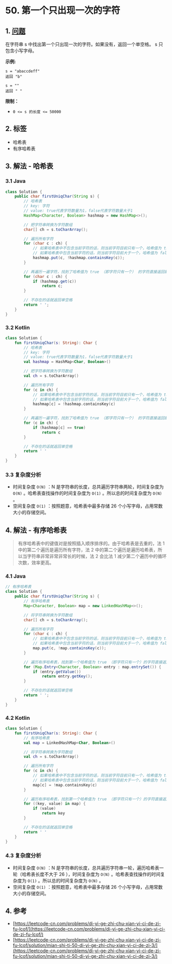 # 50. 第一个只出现一次的字符

## 1. [问题](https://leetcode-cn.com/problems/di-yi-ge-zhi-chu-xian-yi-ci-de-zi-fu-lcof/)

在字符串 s 中找出第一个只出现一次的字符。如果没有，返回一个单空格。 s 只包含小写字母。

**示例:**

```text
s = "abaccdeff"
返回 "b"

s = "" 
返回 " "
```

**限制：**

* `0 <= s 的长度 <= 50000`

## 2. 标签

* 哈希表
* 有序哈希表

## 3. 解法 - 哈希表

### 3.1 Java

```java
class Solution {
    public char firstUniqChar(String s) {
        // 哈希表
        // key: 字符
        // value: true代表字符数量为1，false代表字符数量大于1
        HashMap<Character, Boolean> hashmap = new HashMap<>();

        // 把字符串转换为字符数组
        char[] ch = s.toCharArray();

        // 遍历所有字符
        for (char c : ch) {
            // 如果哈希表中不包含当前字符的话，则当前字符目前只有一个，哈希值为 true 。
            // 如果哈希表中包含当前字符的话，则当前字符目前大于一个，哈希值为 false 。
            hashmap.put(c, !hashmap.containsKey(c));
        }

        // 再遍历一遍字符，找到了哈希值为 true （即字符只有一个） 的字符直接返回即可
        for (char c : ch) {
            if (hashmap.get(c))
                return c;
        }

        // 不存在的话就返回单空格
        return ' ';
    }
}
```

### 3.2 Kotlin

```kotlin
class Solution {
    fun firstUniqChar(s: String): Char {
        // 哈希表
        // key: 字符
        // value: true代表字符数量为1，false代表字符数量大于1
        val hashmap = HashMap<Char, Boolean>()

        // 把字符串转换为字符数组
        val ch = s.toCharArray()

        // 遍历所有字符
        for (c in ch) {
            // 如果哈希表中不包含当前字符的话，则当前字符目前只有一个，哈希值为 true 。
            // 如果哈希表中包含当前字符的话，则当前字符目前大于一个，哈希值为 false 。
            hashmap[c] = !hashmap.containsKey(c)
        }

        // 再遍历一遍字符，找到了哈希值为 true （即字符只有一个） 的字符直接返回即可
        for (c in ch) {
            if (hashmap[c] == true)
                return c
        }

        // 不存在的话就返回单空格
        return ' '
    }
}
```

### 3.3 复杂度分析

* 时间复杂度 `O(N)` ：N 是字符串的长度，总共遍历字符串两轮，时间复杂度为 `O(N)` 。哈希表查找操作的时间复杂度为 `O(1)` 。所以总的时间复杂度为 `O(N)` 。
* 空间复杂度 `O(1)` ：按照题意，哈希表中最多存储 26 个小写字母，占用常数大小的存储空间。

## 4. 解法 - 有序哈希表

> 有序哈希表中的键值对是按照插入顺序排序的。由于哈希表是去重的，法 1 中的第二个遍历是遍历所有字符，法 2 中的第二个遍历是遍历哈希表，所以当字符串非常非常非常长的时候，法 2 会比法 1 减少第二个遍历中的循环次数，效率更高。

### 4.1 Java

```java
// 有序哈希表
class Solution {
    public char firstUniqChar(String s) {
        // 有序哈希表
        Map<Character, Boolean> map = new LinkedHashMap<>();

        // 将字符串转换为字符数组
        char[] ch = s.toCharArray();

        // 遍历所有字符
        for (char c : ch) {
            // 如果哈希表中不包含当前字符的话，则当前字符目前只有一个，哈希值为 true 。
            // 如果哈希表中包含当前字符的话，则当前字符目前大于一个，哈希值为 false 。
            map.put(c, !map.containsKey(c));
        }

        // 遍历有序哈希表，找到第一个哈希值为 true （即字符只有一个）的字符直接返回即可
        for (Map.Entry<Character, Boolean> entry : map.entrySet()) {
            if (entry.getValue())
                return entry.getKey();
        }

        // 不存在的话就返回单空格
        return ' ';
    }
}
```

### 4.2 Kotlin

```kotlin
class Solution {
    fun firstUniqChar(s: String): Char {
        // 有序哈希表
        val map = LinkedHashMap<Char, Boolean>()

        // 将字符串转换为字符数组
        val ch = s.toCharArray()

        // 遍历所有字符
        for (c in ch) {
            // 如果哈希表中不包含当前字符的话，则当前字符目前只有一个，哈希值为 true 。
            // 如果哈希表中包含当前字符的话，则当前字符目前大于一个，哈希值为 false 。
            map[c] = !map.containsKey(c)
        }

        // 遍历有序哈希表，找到第一个哈希值为 true （即字符只有一个）的字符直接返回即可
        for ((key, value) in map) {
            if (value)
                return key
        }

        // 不存在的话就返回单空格
        return ' '
    }
}
```

### 4.3 复杂度分析

* 时间复杂度 `O(N)` ：N 是字符串的长度，总共遍历字符串一轮，遍历哈希表一轮（哈希表长度不大于 26 ），时间复杂度为 `O(N)` 。哈希表查找操作的时间复杂度为 `O(1)` 。所以总的时间复杂度为 `O(N)` 。
* 空间复杂度 `O(1)` ：按照题意，哈希表中最多存储 26 个小写字母，占用常数大小的存储空间。

## 4. 参考

* [https://leetcode-cn.com/problems/di-yi-ge-zhi-chu-xian-yi-ci-de-zi-fu-lcof/](https://leetcode-cn.com/problems/di-yi-ge-zhi-chu-xian-yi-ci-de-zi-fu-lcof/)
* [https://leetcode-cn.com/problems/di-yi-ge-zhi-chu-xian-yi-ci-de-zi-fu-lcof/solution/mian-shi-ti-50-di-yi-ge-zhi-chu-xian-yi-ci-de-zi-3/](https://leetcode-cn.com/problems/di-yi-ge-zhi-chu-xian-yi-ci-de-zi-fu-lcof/solution/mian-shi-ti-50-di-yi-ge-zhi-chu-xian-yi-ci-de-zi-3/)



